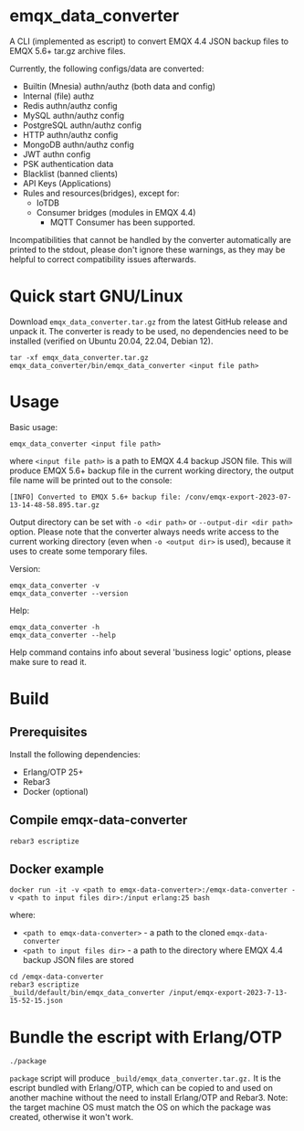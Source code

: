 emqx_data_converter
=====

A CLI (implemented as escript) to convert EMQX 4.4 JSON backup files to EMQX 5.6+ tar.gz archive files.

Currently, the following configs/data are converted:

- Builtin (Mnesia) authn/authz (both data and config)
- Internal (file) authz
- Redis authn/authz config
- MySQL authn/authz config
- PostgreSQL authn/authz config
- HTTP authn/authz config
- MongoDB authn/authz config
- JWT authn config
- PSK authentication data
- Blacklist (banned clients)
- API Keys (Applications)
- Rules and resources(bridges), except for:
  - IoTDB
  - Consumer bridges (modules in EMQX 4.4)
    + MQTT Consumer has been supported.

Incompatibilities that cannot be handled by the converter automatically are printed to the stdout,
please don't ignore these warnings, as they may be helpful to correct compatibility issues afterwards.

# Quick start GNU/Linux

Download `emqx_data_converter.tar.gz` from the latest GitHub release and unpack it.
The converter is ready to be used, no dependencies need to be installed (verified on Ubuntu 20.04, 22.04, Debian 12).
```
tar -xf emqx_data_converter.tar.gz
emqx_data_converter/bin/emqx_data_converter <input file path>
```
# Usage

Basic usage:
```
emqx_data_converter <input file path>
```
where `<input file path>` is a path to  EMQX 4.4 backup JSON file.
This will produce EMQX 5.6+ backup file in the current working directory,
the output file name will be printed out to the console:
```
[INFO] Converted to EMQX 5.6+ backup file: /conv/emqx-export-2023-07-13-14-48-58.895.tar.gz
```
Output directory can be set with `-o <dir path>` or `--output-dir <dir path>` option.
Please note that the converter always needs write access to the current working directory (even when `-o <output dir>` is used),
because it uses to create some temporary files.

Version:
```
emqx_data_converter -v
emqx_data_converter --version
```
Help:
```
emqx_data_converter -h
emqx_data_converter --help
```
Help command contains info about several 'business logic' options, please make sure to read it.

# Build

## Prerequisites

Install the following dependencies:

- Erlang/OTP 25+
- Rebar3
- Docker (optional)

## Compile emqx-data-converter
```
rebar3 escriptize
```
## Docker example
```
docker run -it -v <path to emqx-data-converter>:/emqx-data-converter -v <path to input files dir>:/input erlang:25 bash
```
where:
- `<path to emqx-data-converter>` - a path to the cloned `emqx-data-converter`
- `<path to input files dir>` - a path to the directory where EMQX 4.4 backup JSON files are stored

```
cd /emqx-data-converter
rebar3 escriptize
_build/default/bin/emqx_data_converter /input/emqx-export-2023-7-13-15-52-15.json
```

# Bundle the escript with Erlang/OTP
```
./package
```
`package` script will produce `_build/emqx_data_converter.tar.gz.` It is the escript bundled with Erlang/OTP,
which can be copied to and used on another machine without the need to install Erlang/OTP and Rebar3.
Note: the target machine OS must match the OS on which the package was created, otherwise it won't work.
